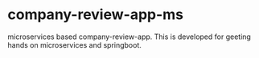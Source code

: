 # company-review-app-ms
microservices based company-review-app. This is developed for geeting hands on microservices and springboot.
